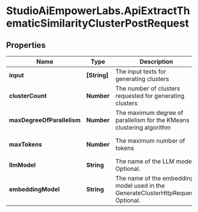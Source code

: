 # StudioAiEmpowerLabs.ApiExtractThematicSimilarityClusterPostRequest

## Properties

Name | Type | Description | Notes
------------ | ------------- | ------------- | -------------
**input** | **[String]** | The input texts for generating clusters | 
**clusterCount** | **Number** | The number of clusters requested for generating clusters | 
**maxDegreeOfParallelism** | **Number** | The maximum degree of parallelism for the KMeans clustering algorithm | [optional] [default to 1]
**maxTokens** | **Number** | The maximum number of tokens | [optional] [default to 10]
**llmModel** | **String** | The name of the LLM model. Optional. | [optional] 
**embeddingModel** | **String** | The name of the embedding model used in the GenerateClusterHttpRequest. Optional. | [optional] 


